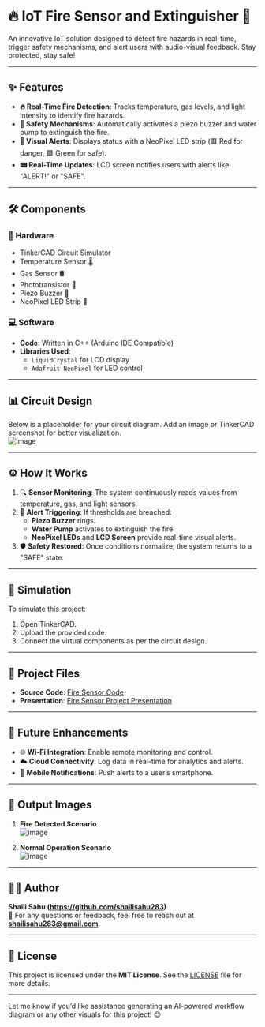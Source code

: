# 🔥 IoT Fire Sensor and Extinguisher 🚒  
An innovative IoT solution designed to detect fire hazards in real-time, trigger safety mechanisms, and alert users with audio-visual feedback. Stay protected, stay safe!  

---

## ✨ Features  
- **🔥 Real-Time Fire Detection**: Tracks temperature, gas levels, and light intensity to identify fire hazards.  
- **🔔 Safety Mechanisms**: Automatically activates a piezo buzzer and water pump to extinguish the fire.  
- **🌈 Visual Alerts**: Displays status with a NeoPixel LED strip (🟥 Red for danger, 🟩 Green for safe).  
- **📟 Real-Time Updates**: LCD screen notifies users with alerts like "ALERT!" or "SAFE".  

---

## 🛠️ Components  
### 🔌 **Hardware**  
- TinkerCAD Circuit Simulator  
- Temperature Sensor 🌡️  
- Gas Sensor 🛢️  
- Phototransistor 📡  
- Piezo Buzzer 🔔  
- NeoPixel LED Strip 🌈  

### 💻 **Software**  
- **Code**: Written in C++ (Arduino IDE Compatible)  
- **Libraries Used**:  
  - `LiquidCrystal` for LCD display  
  - `Adafruit NeoPixel` for LED control  

---

## 📊 Circuit Design  
Below is a placeholder for your circuit diagram. Add an image or TinkerCAD screenshot for better visualization.  
![image](https://github.com/user-attachments/assets/356f9344-1ec4-4352-9538-c1e817813ff6)

---

## ⚙️ How It Works  
1. 🔍 **Sensor Monitoring**: The system continuously reads values from temperature, gas, and light sensors.  
2. 🚨 **Alert Triggering**: If thresholds are breached:  
   - **Piezo Buzzer** rings.  
   - **Water Pump** activates to extinguish the fire.  
   - **NeoPixel LEDs** and **LCD Screen** provide real-time visual alerts.  
3. 🛡️ **Safety Restored**: Once conditions normalize, the system returns to a "SAFE" state.  

---

## 🎥 Simulation  
To simulate this project:  
1. Open TinkerCAD.  
2. Upload the provided code.  
3. Connect the virtual components as per the circuit design.  

---

## 📂 Project Files  
- **Source Code**: [Fire Sensor Code](https://www.tinkercad.com/things/4gnxd8KqVTn-fire-sensor-and-extinguisher)  
- **Presentation**: [Fire Sensor Project Presentation](Fire_Sensor_Presentation.pptx)  

---

## 🚀 Future Enhancements  
- 🌐 **Wi-Fi Integration**: Enable remote monitoring and control.  
- ☁️ **Cloud Connectivity**: Log data in real-time for analytics and alerts.  
- 📱 **Mobile Notifications**: Push alerts to a user’s smartphone.  

---

## 📸 Output Images  
1. **Fire Detected Scenario**  
   ![image](https://github.com/user-attachments/assets/68be62f7-f587-46c0-b2fd-011329849740)


2. **Normal Operation Scenario**  
   ![image](https://github.com/user-attachments/assets/fb4146f6-d77e-4428-9b48-5049b9d73db1)


---

## 👩‍💻 Author  
**Shaili Sahu (https://github.com/shailisahu283)**  
💌 For any questions or feedback, feel free to reach out at **shailisahu283@gmail.com**.  

---

## 📜 License  
This project is licensed under the **MIT License**. See the [LICENSE](LICENSE) file for more details.  

---  

Let me know if you’d like assistance generating an AI-powered workflow diagram or any other visuals for this project! 😊  
